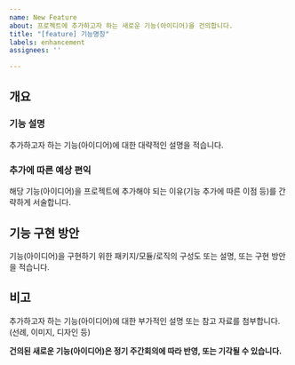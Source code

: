 ```yaml
---
name: New Feature
about: 프로젝트에 추가하고자 하는 새로운 기능(아이디어)을 건의합니다.
title: "[feature] 기능명칭"
labels: enhancement
assignees: ''

---
```


## 개요 ##
### 기능 설명 ###
추가하고자 하는 기능(아이디어)에 대한 대략적인 설명을 적습니다.
### 추가에 따른 예상 편익 ###
해당 기능(아이디어)을 프로젝트에 추가해야 되는 이유(기능 추가에 따른 이점 등)를 간략하게 서술합니다.

## 기능 구현 방안 ##
기능(아이디어)을 구현하기 위한 패키지/모듈/로직의 구성도 또는 설명, 또는 구현 방안을 적습니다.

## 비고 ##
추가하고자 하는 기능(아이디어)에 대한 부가적인 설명 또는 참고 자료를 첨부합니다.
(선례, 이미지, 디자인 등)


**건의된 새로운 기능(아이디어)은 정기 주간회의에 따라 반영, 또는 기각될 수 있습니다.**
